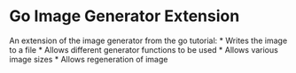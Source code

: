 # Go Image Generator Extension

An extension of the image generator from the go tutorial:
    * Writes the image to a file 
    * Allows different generator functions to be used
    * Allows various image sizes
    * Allows regeneration of image
